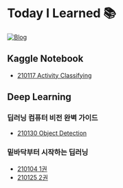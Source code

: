 # Today I Learned 📚

[![Blog](https://img.shields.io/badge/Blog-ownit4137.github.io-orange.svg?style=for-the-badge)](https://ownit4137.github.io/)

## Kaggle Notebook

- [210117 Activity Classifying](https://www.kaggle.com/ownit4137/activity-recognition)

## Deep Learning

### 딥러닝 컴퓨터 비전 완벽 가이드

- [210130 Object Detection](https://github.com/ownit4137/TIL/tree/main/DLCV/OD)

### 밑바닥부터 시작하는 딥러닝

- [210104 1권](https://github.com/ownit4137/TIL/tree/main/DL%20from%20Scratch/1)
- [210125 2권](https://github.com/ownit4137/TIL/tree/main/DL%20from%20Scratch/2)
